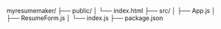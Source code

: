 myresumemaker/
├── public/
│   └── index.html
├── src/
│   ├── App.js
│   ├── ResumeForm.js
│   └── index.js
├── package.json
